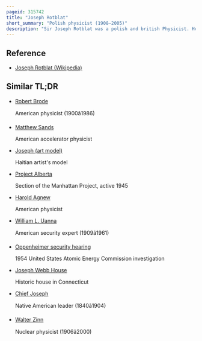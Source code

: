 ```yaml
---
pageid: 315742
title: "Joseph Rotblat"
short_summary: "Polish physicist (1908–2005)"
description: "Sir Joseph Rotblat was a polish and british Physicist. He worked on the Tube Alloys and Manhattan Project during World War Ii but left the los alamos Laboratory in 1944 on Grounds of Conscience after it became clear that Germany had ceased Development of an atomic Bomb."
---
```


## Reference

- [Joseph Rotblat (Wikipedia)](https://en.wikipedia.org/?curid=315742)

## Similar TL;DR

- [Robert Brode](/tldr/en/robert-brode)

  American physicist (1900â1986)

- [Matthew Sands](/tldr/en/matthew-sands)

  American accelerator physicist

- [Joseph (art model)](/tldr/en/joseph-art-model)

  Haitian artist's model

- [Project Alberta](/tldr/en/project-alberta)

  Section of the Manhattan Project, active 1945

- [Harold Agnew](/tldr/en/harold-agnew)

  American physicist

- [William L. Uanna](/tldr/en/william-l-uanna)

  American security expert (1909â1961)

- [Oppenheimer security hearing](/tldr/en/oppenheimer-security-hearing)

  1954 United States Atomic Energy Commission investigation

- [Joseph Webb House](/tldr/en/joseph-webb-house)

  Historic house in Connecticut

- [Chief Joseph](/tldr/en/chief-joseph)

  Native American leader (1840â1904)

- [Walter Zinn](/tldr/en/walter-zinn)

  Nuclear physicist (1906â2000)

